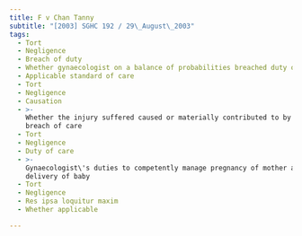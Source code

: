 ```yaml
---
title: F v Chan Tanny
subtitle: "[2003] SGHC 192 / 29\_August\_2003"
tags:
  - Tort
  - Negligence
  - Breach of duty
  - Whether gynaecologist on a balance of probabilities breached duty of care
  - Applicable standard of care
  - Tort
  - Negligence
  - Causation
  - >-
    Whether the injury suffered caused or materially contributed to by any
    breach of care
  - Tort
  - Negligence
  - Duty of care
  - >-
    Gynaecologist\'s duties to competently manage pregnancy of mother and
    delivery of baby
  - Tort
  - Negligence
  - Res ipsa loquitur maxim
  - Whether applicable

---
```


